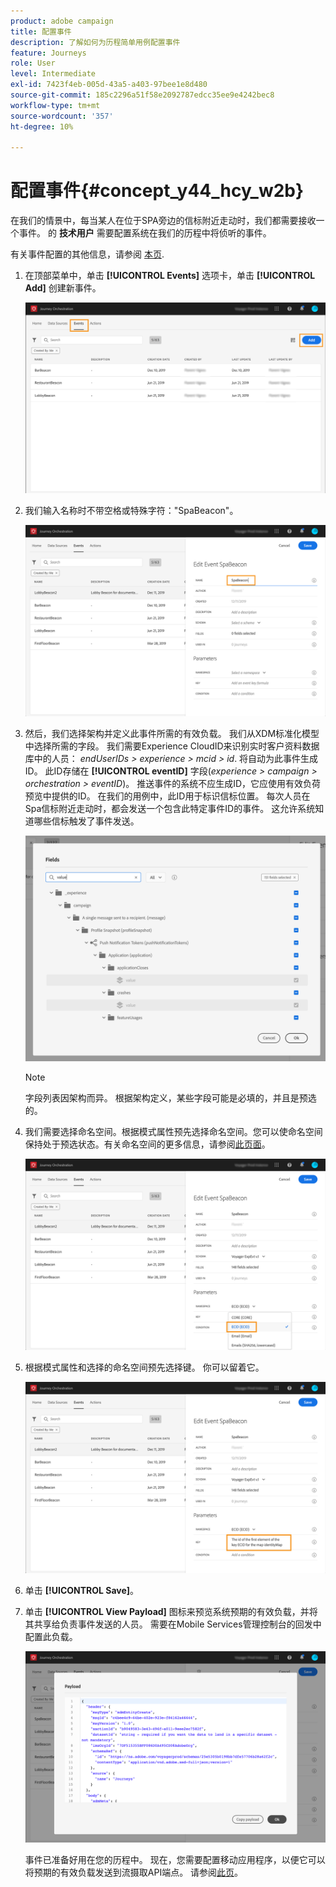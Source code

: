 ```yaml
---
product: adobe campaign
title: 配置事件
description: 了解如何为历程简单用例配置事件
feature: Journeys
role: User
level: Intermediate
exl-id: 7423f4eb-005d-43a5-a403-97bee1e8d480
source-git-commit: 185c2296a51f58e2092787edcc35ee9e4242bec8
workflow-type: tm+mt
source-wordcount: '357'
ht-degree: 10%

---
```


# 配置事件{#concept_y44_hcy_w2b}

在我们的情景中，每当某人在位于SPA旁边的信标附近走动时，我们都需要接收一个事件。 的 **技术用户** 需要配置系统在我们的历程中将侦听的事件。

有关事件配置的其他信息，请参阅 [本页](../event/about-events.md).

1. 在顶部菜单中，单击 **[!UICONTROL Events]** 选项卡，单击 **[!UICONTROL Add]** 创建新事件。

   ![](../assets/journeyuc1_1.png)

1. 我们输入名称时不带空格或特殊字符：&quot;SpaBeacon&quot;。

   ![](../assets/journeyuc1_2.png)

1. 然后，我们选择架构并定义此事件所需的有效负载。 我们从XDM标准化模型中选择所需的字段。 我们需要Experience CloudID来识别实时客户资料数据库中的人员： _endUserIDs > experience > mcid > id_. 将自动为此事件生成ID。 此ID存储在 **[!UICONTROL eventID]** 字段(_experience > campaign > orchestration > eventID_)。 推送事件的系统不应生成ID，它应使用有效负荷预览中提供的ID。 在我们的用例中，此ID用于标识信标位置。 每次人员在Spa信标附近走动时，都会发送一个包含此特定事件ID的事件。 这允许系统知道哪些信标触发了事件发送。

   ![](../assets/journeyuc1_3.png)

   >[!NOTE]
   >
   >字段列表因架构而异。 根据架构定义，某些字段可能是必填的，并且是预选的。

1. 我们需要选择命名空间。根据模式属性预先选择命名空间。您可以使命名空间保持处于预选状态。有关命名空间的更多信息，请参阅[此页面](../event/selecting-the-namespace.md)。

   ![](../assets/journeyuc1_6.png)

1. 根据模式属性和选择的命名空间预先选择键。 你可以留着它。

   ![](../assets/journeyuc1_5.png)

1. 单击 **[!UICONTROL Save]**。

1. 单击 **[!UICONTROL View Payload]** 图标来预览系统预期的有效负载，并将其共享给负责事件发送的人员。 需要在Mobile Services管理控制台的回发中配置此负载。

   ![](../assets/journeyuc1_7.png)

   事件已准备好用在您的历程中。 现在，您需要配置移动应用程序，以便它可以将预期的有效负载发送到流摄取API端点。 请参阅[此页](../event/additional-steps-to-send-events-to-journey-orchestration.md)。
